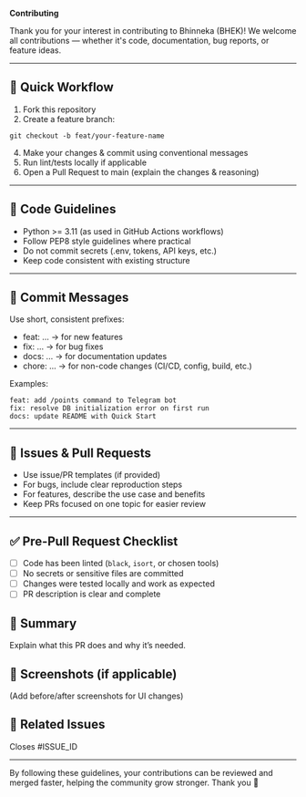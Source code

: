 **Contributing**

Thank you for your interest in contributing to Bhinneka (BHEK)!
We welcome all contributions — whether it's code, documentation, bug reports, or feature ideas.


---

## 🚀 Quick Workflow

1. Fork this repository
2. Create a feature branch:
```
git checkout -b feat/your-feature-name
```
4. Make your changes & commit using conventional messages
5. Run lint/tests locally if applicable
6. Open a Pull Request to main (explain the changes & reasoning)

---

## 💐 Code Guidelines

- Python >= 3.11 (as used in GitHub Actions workflows)
- Follow PEP8 style guidelines where practical
- Do not commit secrets (.env, tokens, API keys, etc.)
- Keep code consistent with existing structure

---

## 🩻 Commit Messages

Use short, consistent prefixes:

- feat: ... → for new features
- fix: ... → for bug fixes
- docs: ... → for documentation updates
- chore: ... → for non-code changes (CI/CD, config, build, etc.)

Examples:
```
feat: add /points command to Telegram bot
fix: resolve DB initialization error on first run
docs: update README with Quick Start
```

---

## 🐛 Issues & Pull Requests

- Use issue/PR templates (if provided)
- For bugs, include clear reproduction steps
- For features, describe the use case and benefits
- Keep PRs focused on one topic for easier review

---

## ✅ Pre-Pull Request Checklist

- [ ] Code has been linted (`black`, `isort`, or chosen tools)
- [ ] No secrets or sensitive files are committed
- [ ] Changes were tested locally and work as expected
- [ ] PR description is clear and complete

## 📝 Summary

Explain what this PR does and why it’s needed.

## 📸 Screenshots (if applicable)

(Add before/after screenshots for UI changes)

## 🔗 Related Issues

Closes #ISSUE_ID

---

By following these guidelines, your contributions can be reviewed and merged faster, helping the community grow stronger.
Thank you 🙏

